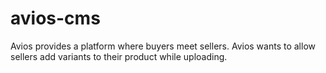 # avios-cms
Avios provides a platform where buyers meet sellers. Avios wants to allow sellers add variants to their product while uploading.
